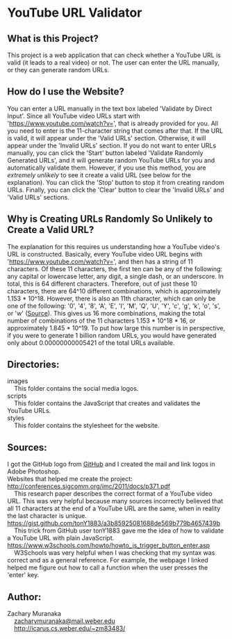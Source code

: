 # YouTube URL Validator

## What is this Project?

This project is a web application that can check whether a YouTube URL is valid (it leads to a real video) or not. The user can enter the URL manually, or they can generate random URLs.

## How do I use the Website?

You can enter a URL manually in the text box labeled 'Validate by Direct Input'. Since all YouTube video URLs start with 'https://www.youtube.com/watch?v=', that is already provided for you. All you need to enter is the 11-character string that comes after that. If the URL is valid, it will appear under the 'Valid URLs' section. Otherwise, it will appear under the 'Invalid URLs' section. If you do not want to enter URLs manually, you can click the 'Start' button labeled 'Validate Randomly Generated URLs', and it will generate random YouTube URLs for you and automatically validate them. However, if you use this method, you are *extremely unlikely* to see it create a valid URL (see below for the explanation). You can click the 'Stop' button to stop it from creating random URLs. Finally, you can click the 'Clear' button to clear the 'Invalid URLs' and 'Valid URLs' sections.

## Why is Creating URLs Randomly So Unlikely to Create a Valid URL?

The explanation for this requires us understanding how a YouTube video's URL is constructed. Basically, every YouTube video URL begins with 'https://www.youtube.com/watch?v=', and then has a string of 11 characters. Of these 11 characters, the first ten can be any of the following: any capital or lowercase letter, any digit, a single dash, or an underscore. In total, this is 64 different characters. Therefore, out of just these 10 characters, there are 64^10 different combinations, which is approximately 1.153 \* 10^18. However, there is also an 11th character, which can only be one of the following: '0', '4', '8', 'A', 'E', 'I', 'M', 'Q', 'U', 'Y', 'c', 'g', 'k', 'o', 's', or 'w' ([Source](http://conferences.sigcomm.org/imc/2011/docs/p371.pdf)). This gives us 16 more combinations, making the total number of combinations of the 11 characters 1.153 \* 10^18 \* 16, or approximately 1.845 \* 10^19. To put how large this number is in perspective, if you were to generate 1 billion random URLs, you would have generated only about 0.00000000005421 of the total URLs available.

## Directories:

images  
&nbsp;&nbsp;&nbsp;&nbsp;This folder contains the social media logos.  
scripts  
&nbsp;&nbsp;&nbsp;&nbsp;This folder contains the JavaScript that creates and validates the YouTube URLs.  
styles  
&nbsp;&nbsp;&nbsp;&nbsp;This folder contains the stylesheet for the website.

## Sources:

I got the GitHub logo from [GitHub](https://github.com/logos) and I created the mail and link logos in Adobe Photoshop.  
Websites that helped me create the project:  
http://conferences.sigcomm.org/imc/2011/docs/p371.pdf  
&nbsp;&nbsp;&nbsp;&nbsp;This research paper describes the correct format of a YouTube video URL. This was very helpful because many sources incorrectly believed that all 11 characters at the end of a YouTube URL are the same, when in reality the last character is unique.  
https://gist.github.com/tonY1883/a3b85925081688de569b779b4657439b  
&nbsp;&nbsp;&nbsp;&nbsp;This trick from GitHub user tonY1883 gave me the idea of how to validate a YouTube URL with plain JavaScript.  
https://www.w3schools.com/howto/howto_js_trigger_button_enter.asp  
&nbsp;&nbsp;&nbsp;&nbsp;W3Schools was very helpful when I was checking that my syntax was correct and as a general reference. For example, the webpage I linked helped me figure out how to call a function when the user presses the 'enter' key.

## Author:

Zachary Muranaka  
&nbsp;&nbsp;&nbsp;&nbsp;zacharymuranaka@mail.weber.edu  
&nbsp;&nbsp;&nbsp;&nbsp;http://icarus.cs.weber.edu/~zm83483/
